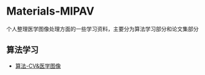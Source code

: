 # Materials-MIPAV

个人整理医学图像处理方面的一些学习资料，主要分为算法学习部分和论文集部分

## 算法学习

- [算法-CV&医学图像](https://github.com/tony0914/Materials-MIPAV/blob/master/1.%20%E7%AE%97%E6%B3%95-CV%26%E5%8C%BB%E5%AD%A6%E5%9B%BE%E5%83%8F.md)